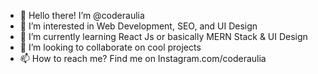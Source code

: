 - 👋 Hello there! I’m @coderaulia
- 👀 I’m interested in Web Development, SEO, and UI Design
- 🌱 I’m currently learning React Js or basically MERN Stack & UI Design
- 💞️ I’m looking to collaborate on cool projects
- 📫 How to reach me? Find me on Instagram.com/coderaulia

<!---
coderaulia/coderaulia is a ✨ special ✨ repository because its `README.md` (this file) appears on your GitHub profile.
You can click the Preview link to take a look at your changes.
--->

